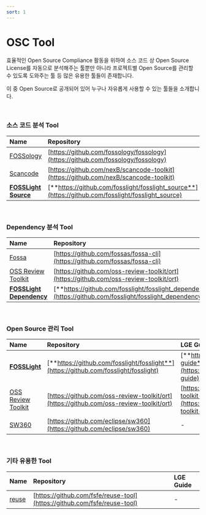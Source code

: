 ```yaml
---
sort: 1
---
```


# OSC Tool

효율적인 Open Source Compliance 활동을 위하여 소스 코드 상 Open Source License를 자동으로 분석해주는 툴뿐만 아니라 프로젝트별 Open Source를 관리할 수 있도록 도와주는 툴 등 많은 유용한 툴들이 존재합니다.

이 중 Open Source로 공개되어 있어 누구나 자유롭게 사용할 수 있는 툴들을 소개합니다.

<br>

### 소스 코드 분석 Tool

| Name                                                                     | Repository                                                                                         | LGE Guide                                                                                          |
| :----------------------------------------------------------------------- | :------------------------------------------------------------------------------------------------- | :------------------------------------------------------------------------------------------------- |
| [FOSSology](https://www.fossology.org/)                                  | [https://github.com/fossology/fossology](https://github.com/fossology/fossology)                   | [https://oss.lge.com/fossology-guide](https://oss.lge.com/fossology-guide)                         |
| [Scancode](https://scancode-toolkit.readthedocs.io/en/latest/index.html) | [https://github.com/nexB/scancode-toolkit](https://github.com/nexB/scancode-toolkit)               | TO BE                                                                                              |
| [**FOSSLight Source**](https://github.com/fosslight/fosslight_source)    | [**https://github.com/fosslight/fosslight_source**](https://github.com/fosslight/fosslight_source) | [**https://github.com/fosslight/fosslight_source**](https://github.com/fosslight/fosslight_source) |

<br>

### Dependency 분석 Tool

| Name                                                                          | Repository                                                                                                 | LGE Guide                                                                                                  |
| :---------------------------------------------------------------------------- | :--------------------------------------------------------------------------------------------------------- | :--------------------------------------------------------------------------------------------------------- |
| [Fossa](https://fossa.com/)                                                   | [https://github.com/fossas/fossa-cli](https://github.com/fossas/fossa-cli)                                 | -                                                                                                          |
| [OSS Review Toolkit](https://oss-review-toolkit.org/)                         | [https://github.com/oss-review-toolkit/ort](https://github.com/oss-review-toolkit/ort)                     | [https://oss.lge.com/oss-review-toolkit-guide](https://oss.lge.com/oss-review-toolkit-guide)               |
| [**FOSSLight Dependency**](https://github.com/fosslight/fosslight_dependency) | [**https://github.com/fosslight/fosslight_dependency**](https://github.com/fosslight/fosslight_dependency) | [**https://github.com/fosslight/fosslight_dependency**](https://github.com/fosslight/fosslight_dependency) |

<br>

### Open Source 관리 Tool

| Name                                                  | Repository                                                                             | LGE Guide                                                                                    |
| :---------------------------------------------------- | :------------------------------------------------------------------------------------- | :------------------------------------------------------------------------------------------- |
| [**FOSSLight**](https://fosslight.org/)               | [**https://github.com/fosslight/fosslight**](https://github.com/fosslight/fosslight)   | [**https://fosslight.org/fosslight-guide**](https://fosslight.org/fosslight-guide)           |
| [OSS Review Toolkit](https://oss-review-toolkit.org/) | [https://github.com/oss-review-toolkit/ort](https://github.com/oss-review-toolkit/ort) | [https://oss.lge.com/oss-review-toolkit-guide](https://oss.lge.com/oss-review-toolkit-guide) |
| [SW360](https://github.com/eclipse/sw360)             | [https://github.com/eclipse/sw360](https://github.com/eclipse/sw360)                   | -                                                                                            |

<br>

### 기타 유용한 Tool

| Name                             | Repository                                                               | LGE Guide |
| :------------------------------- | :----------------------------------------------------------------------- | :-------- |
| [reuse](https://reuse.software/) | [https://github.com/fsfe/reuse-tool](https://github.com/fsfe/reuse-tool) | -         |
